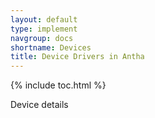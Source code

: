 ```yaml
---
layout: default
type: implement
navgroup: docs
shortname: Devices
title: Device Drivers in Antha
---
```

{% include toc.html %}

Device details